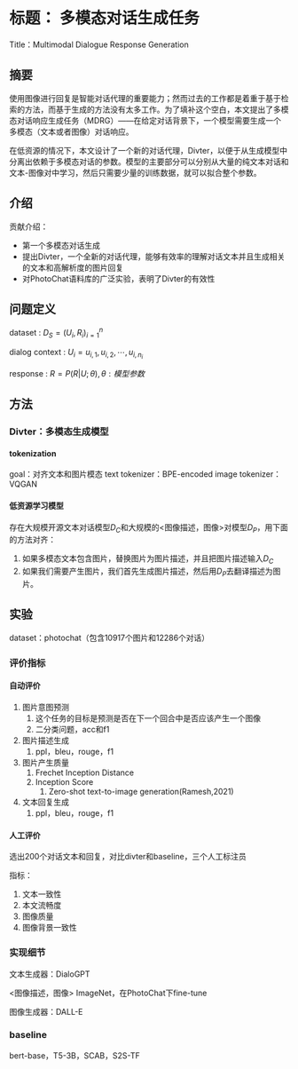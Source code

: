 # 标题： 多模态对话生成任务
Title：Multimodal Dialogue Response Generation

## 摘要
使用图像进行回复是智能对话代理的重要能力；然而过去的工作都是着重于基于检索的方法，而基于生成的方法没有太多工作。为了填补这个空白，本文提出了多模态对话响应生成任务（MDRG）——在给定对话背景下，一个模型需要生成一个多模态（文本或者图像）对话响应。

在低资源的情况下，本文设计了一个新的对话代理，Divter，以便于从生成模型中分离出依赖于多模态对话的参数。模型的主要部分可以分别从大量的纯文本对话和文本-图像对中学习，然后只需要少量的训练数据，就可以拟合整个参数。

## 介绍
贡献介绍：
+ 第一个多模态对话生成
+ 提出Divter，一个全新的对话代理，能够有效率的理解对话文本并且生成相关的文本和高解析度的图片回复
+ 对PhotoChat语料库的广泛实验，表明了Divter的有效性

## 问题定义
dataset : $D_S = {(U_i, R_i)}^n_{i=1}$

dialog context : $U_i = {u_{i,1}, u_{i, 2}, \cdots, u_{i, n_i}}$

response : $R = P(R|U;\theta), \theta:模型参数$

## 方法
### Divter：多模态生成模型
#### tokenization
goal：对齐文本和图片模态
text tokenizer：BPE-encoded
image tokenizer：VQGAN
#### 低资源学习模型
存在大规模开源文本对话模型$D_C$和大规模的<图像描述，图像>对模型$D_P$，用下面的方法对齐：

1. 如果多模态文本包含图片，替换图片为图片描述，并且把图片描述输入$D_C$
2. 如果我们需要产生图片，我们首先生成图片描述，然后用$D_P$去翻译描述为图片。

## 实验
dataset：photochat（包含10917个图片和12286个对话）
### 评价指标
#### 自动评价
1. 图片意图预测
   1. 这个任务的目标是预测是否在下一个回合中是否应该产生一个图像
   2. 二分类问题，acc和f1
2. 图片描述生成
   1. ppl，bleu，rouge，f1
3. 图片产生质量
   1. Frechet Inception Distance
   2. Inception Score
      1. Zero-shot text-to-image generation(Ramesh,2021)
4. 文本回复生成
   1. ppl，bleu，rouge，f1
#### 人工评价
选出200个对话文本和回复，对比divter和baseline，三个人工标注员

指标：
1. 文本一致性
2. 本文流畅度
3. 图像质量
4. 图像背景一致性

### 实现细节
文本生成器：DialoGPT

<图像描述，图像> ImageNet，在PhotoChat下fine-tune

图像生成器：DALL-E

### baseline
bert-base，T5-3B，SCAB，S2S-TF



